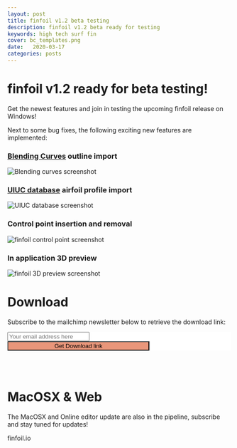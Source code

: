 ```yaml
---
layout: post
title: finfoil v1.2 beta testing
description: finfoil v1.2 beta ready for testing
keywords: high tech surf fin 
cover: bc_templates.png
date:   2020-03-17
categories: posts
---
```


<style>
@media (min-width: 62em) {
  img { max-width: 49%; max-height: 60vh; }
}
</style>

# finfoil v1.2 ready for beta testing!

Get the newest features and join in testing the upcoming finfoil release on Windows!

Next to some bug fixes, the following exciting new features are implemented:
### [Blending Curves](https://www.blendingcurves.com/fin-templates) outline import
  ![Blending curves screenshot](/blog/images/bc_templates.png)<br/>
### [UIUC database](https://m-selig.ae.illinois.edu/ads/coord_database.html) airfoil profile import
  ![UIUC database screenshot](/blog/images/UIUC_foils.png)<br/>
### Control point insertion and removal
  ![finfoil control point screenshot](/blog/images/cpoints.png)<br/>
### In application 3D preview
  ![finfoil 3D preview screenshot](/blog/images/3d_preview.png)<br/>


# Download
Subscribe to the mailchimp newsletter below to retrieve the download link:

<!-- Begin Mailchimp Signup Form -->
<link href="//cdn-images.mailchimp.com/embedcode/horizontal-slim-10_7.css" rel="stylesheet" type="text/css">
<style type="text/css">
	#mc_embed_signup{background:#fff; clear:left; font:14px Helvetica,Arial,sans-serif; width:100%;}
	/* Add your own Mailchimp form style overrides in your site stylesheet or in this style block.
	   We recommend moving this block and the preceding CSS link to the HEAD of your HTML file. */
</style>
<div id="mc_embed_signup">
<form action="https://finfoil.us4.list-manage.com/subscribe/post?u=4ff0ccd54e4118b65a3b27c54&amp;id=be03194bfe" method="post" id="mc-embedded-subscribe-form" name="mc-embedded-subscribe-form" class="validate" target="_blank" novalidate>
    <div id="mc_embed_signup_scroll">
	<input type="email" value="" name="EMAIL" class="email" id="mce-EMAIL" placeholder="Your email address here" required>
    <!-- real people should not fill this in and expect good things - do not remove this or risk form bot signups-->
    <div style="position: absolute; left: -5000px;" aria-hidden="true"><input type="text" name="b_4ff0ccd54e4118b65a3b27c54_be03194bfe" tabindex="-1" value=""></div>
    <div class="clear"><input type="submit" value="Get Download link" name="subscribe" id="mc-embedded-subscribe" class="button" style="background-color:darksalmon; max-width: 20rem; width: 25em;"></div>
    </div>
</form>
</div>
<!--End mc_embed_signup-->
<br/>
<br/>

# MacOSX & Web
The MacOSX and Online editor update are also in the pipeline, subscribe and stay tuned for updates!

finfoil.io
